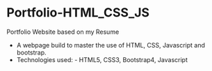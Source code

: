 # Portfolio-HTML_CSS_JS
Portfolio Website based on my Resume
- A webpage build to master the use of HTML, CSS, Javascript and bootstrap.
- Technologies used: - HTML5, CSS3, Bootstrap4, Javascript
